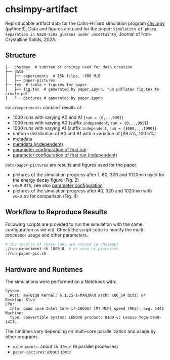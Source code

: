 # chsimpy-artifact

Reproducable artifact data for the Cahn-Hilliard simulation program [chsimpy](https://github.com/uncertaintyhub/chsimpy) (python3).
Data and figures are used for the paper: `Simulation of phase separation in Na2O-SiO2 glasses under uncertainty`, Journal of Non-Crystalline Solids, 2023.

## Structure

```
├── chsimpy  # subtree of chsimpy used for data creation
├── data
│   ├── experiments  # 15k files, ~500 MiB
│   ├── paper-pictures
├── tex  # table + figures for paper
│   ├── fig.tex  # generated by paper.ipynb, run pdflatex fig.tex to create pdf
│   └── pictures # generated by paper.ipynb
```

`data/experiments` contains results of:

- 1000 runs with varying A0 and A1 (`run = {0,..,999}`)
- 1000 runs with varying A0 (suffix `independent`, `run = {0,..,999}`)
- 1000 runs with varying A1 (suffix `independent`, `run = {1000,..,1999}`)
- uniform distribution of A0 and A1 with a variation of [99.5%, 100.5%]
- [metadata](data/experiments/0.89-uniform-2023-metadata.csv)
- [metadata (independent)](data/experiments/0.89-uniform-2023-independent-metadata.csv)
- [parameter configuration of first run](data/experiments/0.89-uniform-2023-run0.solution.yaml)
- [parameter configuration of first run (independent)](data/experiments/0.89-uniform-2023-independent-run0.solution.yaml)

`data/paper-pictures` are results and figures used for the paper.

- pictures of the simulation progress after 1, 60, 320 and 1020min used for the energy decay figure (Fig. 2)
- `c0=0.875`, see also [parameter configuration](data/paper-pictures/paper-pic-1020min-0.875.solution.yaml)
- pictures of the simulation progress after 40, 320 and 1020min with `c0=0.89` for comparison (Fig. 4)

## Workflow to Reproduce Results

Following scripts are provided to run the simulation with the same configuration as we did. Check the script code to modify the multi-processor usage and other parameters.

```bash
# the results of these runs are stored in chsimpy/
./run-experiment.sh 1000 8  # nr_runs nr_processes
./run-paper-pic.sh
```

## Hardware and Runtimes

The simulations were performed on a Notebook with:

```
System:
  Host: mw-81q9 Kernel: 6.1.25-1-MANJARO arch: x86_64 bits: 64 Desktop: Xfce
CPU:
  Info: quad core Intel Core i7-1065G7 [MT MCP] speed (MHz): avg: 1442
Machine:
  Type: Convertible System: LENOVO product: 81Q9 v: Lenovo Yoga C940-14IIL
```

The runtimes vary depending on multi-core parallelization and usage by other programs.

- `experiments`: about `4h 40min` (6 parallel processes)
- `paper-pictures`: about `10min`
